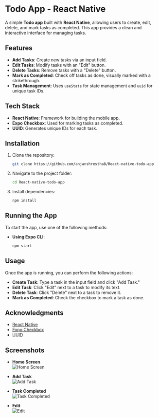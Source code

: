 # Todo App - React Native

A simple **Todo app** built with **React Native**, allowing users to create, edit, delete, and mark tasks as completed. This app provides a clean and interactive interface for managing tasks.

## Features

- **Add Tasks**: Create new tasks via an input field.
- **Edit Tasks**: Modify tasks with an "Edit" button.
- **Delete Tasks**: Remove tasks with a "Delete" button.
- **Mark as Completed**: Check off tasks as done, visually marked with a strikethrough.
- **Task Management**: Uses `useState` for state management and `uuid` for unique task IDs.

## Tech Stack

- **React Native**: Framework for building the mobile app.
- **Expo Checkbox**: Used for marking tasks as completed.
- **UUID**: Generates unique IDs for each task.

## Installation

1. Clone the repository:

   ```bash
   git clone https://github.com/anjanshrestha8/React-native-todo-app

2. Navigate to the project folder:

   ```bash
   cd React-native-todo-app

3. Install dependencies:

     ```bash
     npm install

## Running the App

To start the app, use one of the following methods:

- **Using Expo CLI**:
   ```bash
   npm start


## Usage

Once the app is running, you can perform the following actions:

- **Create Task**: Type a task in the input field and click "Add Task."
- **Edit Task**: Click "Edit" next to a task to modify its text.
- **Delete Task**: Click "Delete" next to a task to remove it.
- **Mark as Completed**: Check the checkbox to mark a task as done.

## Acknowledgments

- [React Native](https://reactnative.dev/)
- [Expo Checkbox](https://docs.expo.dev/versions/latest/react-native/checkbox/)
- [UUID](https://www.npmjs.com/package/uuid)


## Screenshots

- **Home Screen**  
  ![Home Screen](https://github.com/user-attachments/assets/379b283c-a3cb-45e8-835c-59c45fe3826e)

- **Add Task**  
  ![Add Task](https://github.com/user-attachments/assets/aed8ce12-e0f3-4878-af1c-ff535e29997d)

- **Task Completed**  
  ![Task Completed](https://github.com/user-attachments/assets/975e4dbf-3b82-4e1c-9b02-d0ca6f709e46)

- **Edit**  
  ![Edit](https://github.com/user-attachments/assets/2813d6d7-eab6-4743-9f50-071340037e1b)





